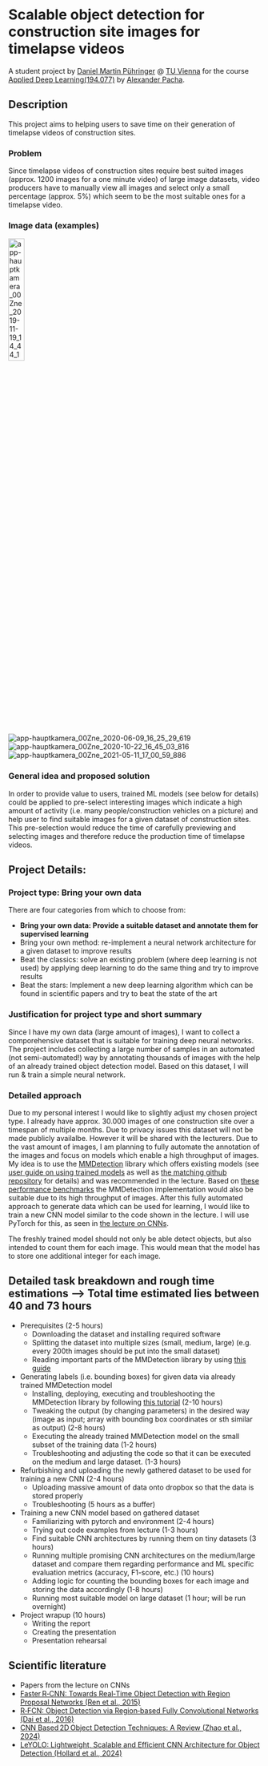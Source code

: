 # Scalable object detection for construction site images for timelapse videos
A student project by [Daniel Martin Pühringer](dapinger.at/cv) @ [TU Vienna](https://informatics.tuwien.ac.at/) for the course [Applied Deep Learning(194.077)](https://tiss.tuwien.ac.at/course/educationDetails.xhtml?dswid=9885&dsrid=874&semester=2025W&courseNr=194077) by [Alexander Pacha](https://www.linkedin.com/in/apacha/).

## Description
This project aims to helping users to save time on their generation of timelapse videos of construction sites.

### Problem
Since timelapse videos of construction sites require best suited images (approx. 1200 images for a one minute video) of large image datasets, video producers have to manually view all images and select only a small percentage (approx. 5%) which seem to be the most suitable ones for a timelapse video.

### Image data (examples)
<img src="https://github.com/user-attachments/assets/4cae9512-cd29-4c16-bc21-a32450c9add4" alt="app-hauptkamera_00Zne_2019-11-19_14_44_19_745" width="25%">

![app-hauptkamera_00Zne_2020-06-09_16_25_29_619](https://github.com/user-attachments/assets/e6e43f10-921e-45b6-a15a-e77464118f9c)
![app-hauptkamera_00Zne_2020-10-22_16_45_03_816](https://github.com/user-attachments/assets/e285c8b6-f40f-4689-8fdd-29f893d98fea)
![app-hauptkamera_00Zne_2021-05-11_17_00_59_886](https://github.com/user-attachments/assets/469b1897-0846-4d1d-9c61-9bef61afe04a)

### General idea and proposed solution
In order to provide value to users, trained ML models (see below for details) could be applied to pre-select interesting images which indicate a high amount of activity (i.e. many people/construction vehicles on a picture) and help user to find suitable images for a given dataset of construction sites. This pre-selection would reduce the time of carefully previewing and selecting images and therefore reduce the production time of timelapse videos.

## Project Details:
### Project type: Bring your own data
There are four categories from which to choose from:
- **Bring your own data: Provide a suitable dataset and annotate them for supervised learning**
- Bring your own method: re-implement a neural network architecture for a given dataset to improve results
- Beat the classics: solve an existing problem (where deep learning is not used) by applying deep learning to do the same thing and try to improve results
- Beat the stars: Implement a new deep learning algorithm which can be found in scientific papers and try to beat the state of the art

### Justification for project type and short summary
Since I have my own data (large amount of images), I want to collect a comporehensive dataset that is suitable for training deep neural networks.
The project includes collecting a large number of samples in an automated (not semi-automated!) way by annotating thousands of images with the help of an already trained object detection model. Based on this dataset, I will run & train a simple neural network.

### Detailed approach
Due to my personal interest I would like to slightly adjust my chosen project type.
I already have approx. 30.000 images of one construction site over a timespan of multiple months. Due to privacy issues this dataset will not be made publicly availalbe. However it will be shared with the lecturers.
Due to the vast amount of images, I am planning to fully automate the annotation of the images and focus on models which enable a high throughput of images. My idea is to use the [MMDetection](https://mmdetection.readthedocs.io/en/latest/overview.html) library which offers existing models (see [user guide on using trained models](https://mmdetection.readthedocs.io/en/latest/user_guides/inference.html) as well as [the matching github repository](https://github.com/open-mmlab/mmdetection) for details) and was recommended in the lecture. Based on [these performance benchmarks](https://mmdetection.readthedocs.io/en/latest/model_zoo.html#training-speed-benchmark) the MMDetection implementation would also be suitable due to its high throughput of images.
After this fully automated approach to generate data which can be used for learning, I would like to train a new CNN model similar to the code shown in the lecture. I will use PyTorch for this, as seen in [the lecture on CNNs](https://youtu.be/da9PA7mtZwo?si=0VxtIwgICjoZMDQx&t=1260).

The freshly trained model should not only be able detect objects, but also intended to count them for each image. This would mean that the model has to store one additional integer for each image.

## Detailed task breakdown and rough time estimations --> Total time estimated lies between 40 and 73 hours
- Prerequisites (2-5 hours)
  - Downloading the dataset and installing required software
  - Splitting the dataset into multiple sizes (small, medium, large) (e.g. every 200th images should be put into the small dataset)
  - Reading important parts of the MMDetection library by using [this guide](https://mmdetection.readthedocs.io/en/latest/overview.html)
- Generating labels (i.e. bounding boxes) for given data via already trained MMDetection model
  - Installing, deploying, executing and troubleshooting the MMDetection library by following [this tutorial](https://mmdetection.readthedocs.io/en/latest/user_guides/inference.html) (2-10 hours)
  - Tweaking the output (by changing parameters) in the desired way (image as input; array with bounding box coordinates or sth similar as output) (2-8 hours)
  - Executing the already trained MMDetection model on the small subset of the training data (1-2 hours)
  - Troubleshooting and adjusting the code so that it can be executed on the medium and large dataset. (1-3 hours)
- Refurbishing and uploading the newly gathered dataset to be used for training a new CNN (2-4 hours)
  - Uploading massive amount of data onto dropbox so that the data is stored properly
  - Troubleshooting (5 hours as a buffer)
- Training a new CNN model based on gathered dataset
  - Familiarizing with pytorch and environment (2-4 hours)
  - Trying out code examples from lecture (1-3 hours)
  - Find suitable CNN architectures by running them on tiny datasets (3 hours)
  - Running multiple promising CNN architectures on the medium/large dataset and compare them regarding performance and ML specific evaluation metrics (accuracy, F1-score, etc.) (10 hours)
  - Adding logic for counting the bounding boxes for each image and storing the data accordingly (1-8 hours)
  - Running most suitable model on large dataset (1 hour; will be run overnight)
- Project wrapup (10 hours)
  - Writing the report
  - Creating the presentation
  - Presentation rehearsal

## Scientific literature
- Papers from the lecture on CNNs
- [Faster R‑CNN: Towards Real‑Time Object Detection with Region Proposal Networks (Ren et al., 2015)](https://arxiv.org/abs/1506.01497)
- [R‑FCN: Object Detection via Region‐based Fully Convolutional Networks (Dai et al., 2016)](https://arxiv.org/abs/1605.06409)
- [CNN Based 2D Object Detection Techniques: A Review (Zhao et al., 2024)](https://www.frontiersin.org/journals/computer-science/articles/10.3389/fcomp.2025.1437664/full)
- [LeYOLO: Lightweight, Scalable and Efficient CNN Architecture for Object Detection (Hollard et al., 2024)](https://arxiv.org/html/2406.14239v1)

